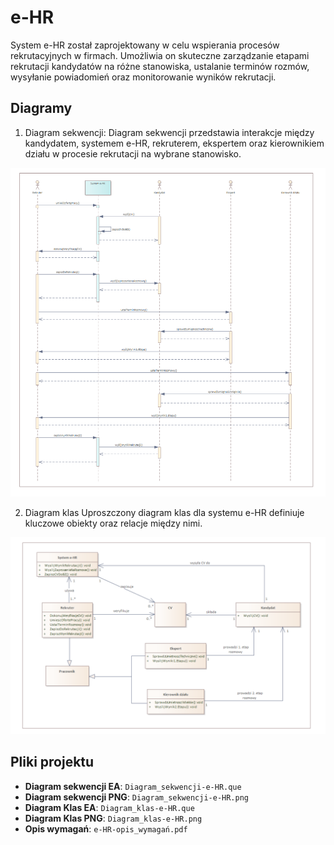 # e-HR

System e-HR został zaprojektowany w celu wspierania procesów rekrutacyjnych w firmach. Umożliwia on skuteczne zarządzanie etapami rekrutacji kandydatów na różne stanowiska, ustalanie terminów rozmów, wysyłanie powiadomień oraz monitorowanie wyników rekrutacji.

## Diagramy

1. Diagram sekwencji: 
Diagram sekwencji przedstawia interakcje między kandydatem, systemem e-HR, rekruterem, ekspertem oraz kierownikiem działu w procesie rekrutacji na wybrane stanowisko.

![Diagram sekwencji](Diagram_sekwencji-e-HR.png)

2. Diagram klas
Uproszczony diagram klas dla systemu e-HR definiuje kluczowe obiekty oraz relacje między nimi.

![Diagram klas](Diagram_klas-e-HR.png)

## Pliki projektu
- **Diagram sekwencji EA**: `Diagram_sekwencji-e-HR.que`
- **Diagram sekwencji PNG**: `Diagram_sekwencji-e-HR.png`
- **Diagram Klas EA**: `Diagram_klas-e-HR.que`
- **Diagram Klas PNG**: `Diagram_klas-e-HR.png`
- **Opis wymagań**: `e-HR-opis_wymagań.pdf`